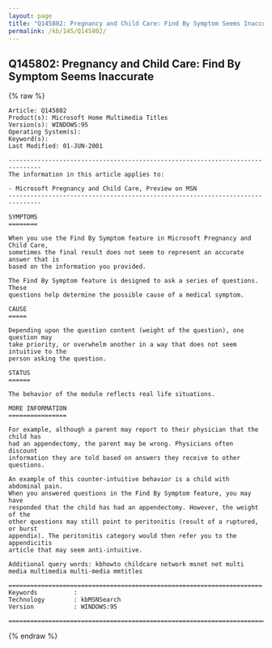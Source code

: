 ```yaml
---
layout: page
title: "Q145802: Pregnancy and Child Care: Find By Symptom Seems Inaccurate"
permalink: /kb/145/Q145802/
---
```


## Q145802: Pregnancy and Child Care: Find By Symptom Seems Inaccurate

{% raw %}

	Article: Q145802
	Product(s): Microsoft Home Multimedia Titles
	Version(s): WINDOWS:95
	Operating System(s): 
	Keyword(s): 
	Last Modified: 01-JUN-2001
	
	-------------------------------------------------------------------------------
	The information in this article applies to:
	
	- Microsoft Pregnancy and Child Care, Preview on MSN 
	-------------------------------------------------------------------------------
	
	SYMPTOMS
	========
	
	When you use the Find By Symptom feature in Microsoft Pregnancy and Child Care,
	sometimes the final result does not seem to represent an accurate answer that is
	based on the information you provided.
	
	The Find By Symptom feature is designed to ask a series of questions. These
	questions help determine the possible cause of a medical symptom.
	
	CAUSE
	=====
	
	Depending upon the question content (weight of the question), one question may
	take priority, or overwhelm another in a way that does not seem intuitive to the
	person asking the question.
	
	STATUS
	======
	
	The behavior of the module reflects real life situations.
	
	MORE INFORMATION
	================
	
	For example, although a parent may report to their physician that the child has
	had an appendectomy, the parent may be wrong. Physicians often discount
	information they are told based on answers they receive to other questions.
	
	An example of this counter-intuitive behavior is a child with abdominal pain.
	When you answered questions in the Find By Symptom feature, you may have
	responded that the child has had an appendectomy. However, the weight of the
	other questions may still point to peritonitis (result of a ruptured, or burst
	appendix). The peritonitis category would then refer you to the appendicitis
	article that may seem anti-intuitive.
	
	Additional query words: kbhowto childcare network msnet net multi media multimedia multi-media mmtitles
	
	======================================================================
	Keywords          :  
	Technology        : kbMSNSearch
	Version           : WINDOWS:95
	
	=============================================================================
	

{% endraw %}
